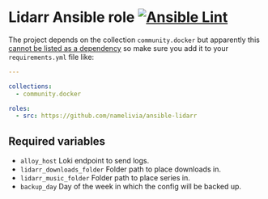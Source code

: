# Lidarr Ansible role [![Ansible Lint](https://github.com/namelivia/ansible-lidarr/actions/workflows/ansible-lint.yml/badge.svg)](https://github.com/namelivia/ansible-lidarr/actions/workflows/ansible-lint.yml)

The project depends on the collection `community.docker` but apparently this [cannot be listed as a dependency](https://github.com/ansible/ansible/issues/62847) so make sure you add it to your `requirements.yml` file like:

```yml
---

collections:
  - community.docker

roles:
  - src: https://github.com/namelivia/ansible-lidarr
```

## Required variables
 - `alloy_host` Loki endpoint to send logs.
 - `lidarr_downloads_folder` Folder path to place downloads in.
 - `lidarr_music_folder` Folder path to place series in.
 - `backup_day` Day of the week in which the config will be backed up.
